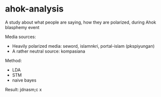 # ahok-analysis

A study about what people are saying, how they are polarized, during Ahok blasphemy event

Media sources:
- Heavily polarized media: seword, islamnkri, portal-islam (pkspiyungan)
- A rather neutral source: kompasiana

Method:
- LDA
- STM
- naive bayes

Result:
jdnasm;c x
